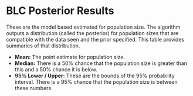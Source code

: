 # BLC Posterior Results

These are the model based estimated for population size. The algorithm outputs a distribution (called the posterior) for population sizes that are compatible with the data seen and the prior specified. This table provides summaries of that distribution.
* **Mean:** The point estimate for population size.
* **Median:** There is a 50% chance that the population size is greater than this and a 50% chance it is below.
* **95% Lower / Upper:** These are the bounds of the 95% probability interval. There is a 95% chance that the population size is between these numbers.

